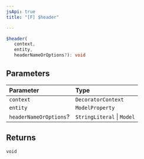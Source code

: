 ```yaml
---
jsApi: true
title: "[F] $header"

---
```

```ts
$header(
   context, 
   entity, 
   headerNameOrOptions?): void
```

## Parameters

| Parameter | Type |
| :------ | :------ |
| `context` | `DecoratorContext` |
| `entity` | `ModelProperty` |
| `headerNameOrOptions`? | `StringLiteral` \| `Model` |

## Returns

`void`
